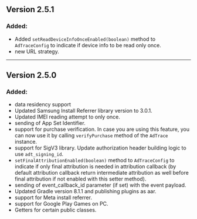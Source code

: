## Version 2.5.1
### Added:
- Added `setReadDeviceInfoOnceEnabled(boolean)` method to `AdTraceConfig` to indicate if device info to be read only once.
- new URL strategy.

---

## Version 2.5.0
### Added:
- data residency support 
- Updated Samsung Install Referrer library version to 3.0.1.
- Updated IMEI reading attempt to only once.
- sending of App Set Identifier.
- support for purchase verification. In case you are using this feature, you can now use it by calling `verifyPurchase` method of the `AdTrace` instance.
- support for SigV3 library. Update authorization header building logic to use `adt_signing_id`.
- `setFinalAttributionEnabled(boolean)` method to `AdTraceConfig` to indicate if only final attribution is needed in attribution callback (by default attribution callback return intermediate attribution as well before final attribution if not enabled with this setter method).
- sending of event_callback_id parameter (if set) with the event payload.
- Updated Gradle version 8.1.1 and publishing plugins as aar.
- support for Meta install referrer.
- support for Google Play Games on PC.
- Getters for certain public classes.


